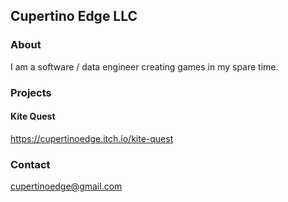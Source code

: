 ## Cupertino Edge LLC

### About

I am a software / data engineer creating games in my spare time.

### Projects

#### Kite Quest

https://cupertinoedge.itch.io/kite-quest

### Contact

cupertinoedge@gmail.com
